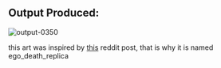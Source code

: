 ## Output Produced:

![output-0350](https://user-images.githubusercontent.com/55967429/122795487-00eaf100-d2db-11eb-91c6-ddb7df26a25a.png)


this art was inspired by [this](https://amp.reddit.com/r/generative/comments/n9hsu9/ego_death/) reddit post, that is why it is named ego_death_replica
